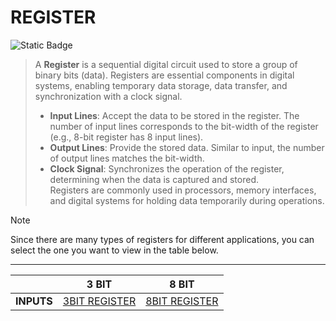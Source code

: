 # REGISTER  
![Static Badge](https://img.shields.io/badge/MULTIPLE_TYPES-blue)  

> A **Register** is a sequential digital circuit used to store a group of binary bits (data). Registers are essential components in digital systems, enabling temporary data storage, data transfer, and synchronization with a clock signal.  
> - **Input Lines**: Accept the data to be stored in the register. The number of input lines corresponds to the bit-width of the register (e.g., 8-bit register has 8 input lines).  
> - **Output Lines**: Provide the stored data. Similar to input, the number of output lines matches the bit-width.  
> - **Clock Signal**: Synchronizes the operation of the register, determining when the data is captured and stored.  
> Registers are commonly used in processors, memory interfaces, and digital systems for holding data temporarily during operations.  

> [!Note]  
> Since there are many types of registers for different applications, you can select the one you want to view in the table below.  

---

<div align="center">

|                 | **3 BIT**                 | **8 BIT**                | 
|-----------------|---------------------------|--------------------------|
| **INPUTS**       | [3BIT REGISTER](8BIT)  | [8BIT REGISTER](3BIT)  |

</div>
